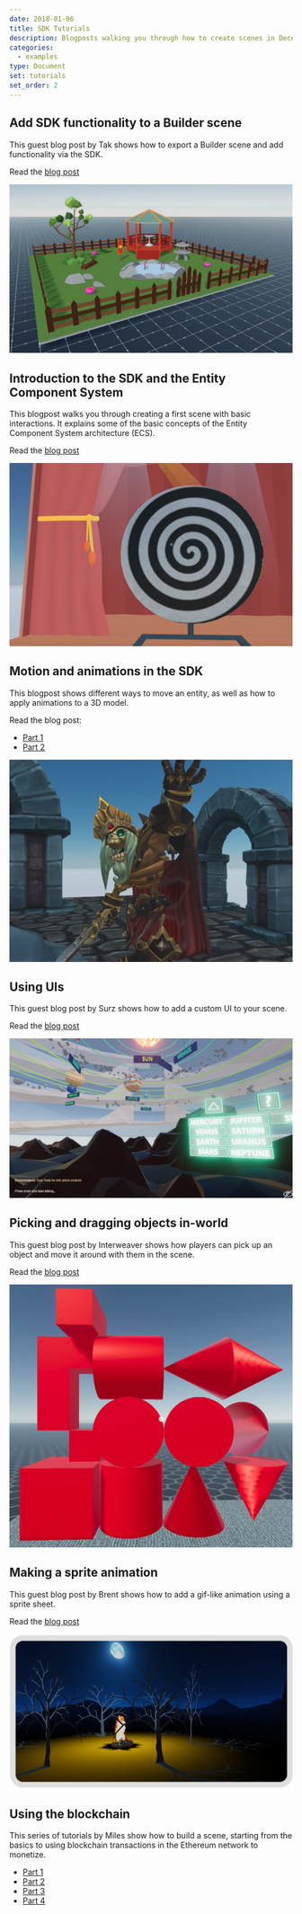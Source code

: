 ```yaml
---
date: 2018-01-06
title: SDK Tutorials
description: Blogposts walking you through how to create scenes in Decentraland.
categories:
  - examples
type: Document
set: tutorials
set_order: 2
---
```


## Add SDK functionality to a Builder scene

This guest blog post by Tak shows how to export a Builder scene and add functionality via the SDK.

Read the [blog post](https://decentraland.org/blog/tutorials/adding-functionality-builder-scene/)

![](/images/media/tutorial-builder.jpg)

## Introduction to the SDK and the Entity Component System

This blogpost walks you through creating a first scene with basic interactions. It explains some of the basic concepts of the Entity Component System architecture (ECS).

Read the [blog post](https://decentraland.org/blog/tutorials/intro-to-sdk-v5/)

![](/images/media/example-hypno-wheel.png)

## Motion and animations in the SDK

This blogpost shows different ways to move an entity, as well as how to apply animations to a 3D model.

Read the blog post:

- [Part 1](https://decentraland.org/blog/tutorials/motion-animations-in-SDK-5/)
- [Part 2](https://decentraland.org/blog/tutorials/motion-animations-in-SDK-5-part-2/)

![](/images/media/example-gnark.png)

## Using UIs

This guest blog post by Surz shows how to add a custom UI to your scene.

Read the [blog post](https://decentraland.org/blog/tutorials/adding-a-ui/)

![](/images/media/tutorial-ui.png)

## Picking and dragging objects in-world

This guest blog post by Interweaver shows how players can pick up an object and move it around with them in the scene.

Read the [blog post](https://decentraland.org/blog/announcements/building-blocks/)

![](/images/media/tutorial-blocks.png)

## Making a sprite animation

This guest blog post by Brent shows how to add a gif-like animation using a sprite sheet.

Read the [blog post](https://decentraland.org/blog/tutorials/creating-a-sprite-fire/)

![](/images/media/tutorial-sprites.png)

## Using the blockchain

This series of tutorials by Miles show how to build a scene, starting from the basics to using blockchain transactions in the Ethereum network to monetize.

- [Part 1](https://www.decentral.games/blog/tutorial-1-setting-up-the-decentraland-environment-and-building-your-first-scene)
- [Part 2](https://www.decentral.games/blog/tutorial-2-using-custom-models-and-introduction-to-scripting)
- [Part 3](https://www.decentral.games/blog/decentral-games-tutorial-3-advanced-scripting-with-systems)
- [Part 4](https://www.decentral.games/blog/tutorial-4-using-the-ethereum-blockchain-in-your-scene)

<!--
## Simple interactive scene

[Simple interactive scene](https://blog.decentraland.org/build-your-first-interactive-scene-using-the-sdk-5d6895ac78f0)

This blogpost walks you through creating a scene with basic interactions.

[Full scene code](https://github.com/decentraland/documentation).

## Multiuser scene

[Multiuser scene](https://blog.decentraland.org/sdk-highlight-building-an-underwater-landscape-5bfcce73ff35).

This blogpost walks you through making a scene have a shared state for all of its users.

## Dynamic flock of hummingbirds

[Dynamic flock of hummingbirds](https://blog.decentraland.org/developer-tutorial-creating-a-dynamic-flock-of-hummingbirds-8c2cd41f8296).

This blogpost walks you through animating 3D models, and handling a number of entities that changes over time. Each bird flies randomly following its own loop, and each time you click the tree a new bird is added to the scene.

## Memory game

[Memory game](https://blog.decentraland.org/building-a-memory-game-using-decentralands-sdk-87ee35968f8d).

This blogpost describes the code of a "Simon Says" type game. This game is a good example of how to add more complex logic into a scene.

[Full scene code](https://github.com/decentraland/sample-scene-memory-game)

## Port a game from Redux

[Chess game](https://blog.decentraland.org/developer-tutorial-port-a-redux-chess-game-to-decentraland-49f509b2eba6)

This blogpost walks you through importing the logic of an existing 2D game built with Redux into a Decentraland scene.

## Call an API from a scene

[Weather from an API](https://blog.decentraland.org/developer-tutorial-simulate-weather-in-decentraland-using-real-world-data-eb1162716d5b)

This blogpost explains how to call a weather API from your scene to display different weather conditions based on that.
-->
